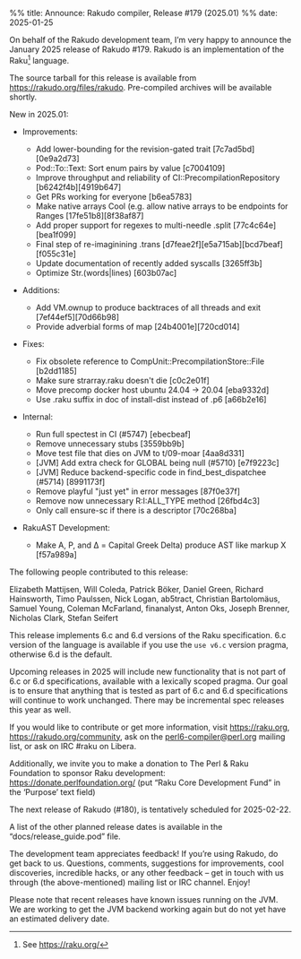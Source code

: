 %% title: Announce: Rakudo compiler, Release #179 (2025.01)
%% date: 2025-01-25

On behalf of the Rakudo development team, I’m very happy to announce the
January 2025 release of Rakudo #179. Rakudo is an implementation of
the Raku[^1] language.

The source tarball for this release is available from
<https://rakudo.org/files/rakudo>.
Pre-compiled archives will be available shortly.

New in 2025.01:

+ Improvements:
    + Add lower-bounding for the revision-gated trait [7c7ad5bd][0e9a2d73]
    + Pod::To::Text: Sort enum pairs by value [c7004109]
    + Improve throughput and reliability of CI::PrecompilationRepository [b6242f4b][4919b647]
    + Get PRs working for everyone [b6ea5783]
    + Make native arrays Cool (e.g. allow native arrays to be
      endpoints for Ranges [17fe51b8][8f38af87]
    + Add proper support for regexes to multi-needle .split [77c4c64e][bea1f099]
    + Final step of re-imaginining .trans [d7feae2f][e5a715ab][bcd7beaf][f055c31e]
    + Update documentation of recently added syscalls [3265ff3b]
    + Optimize Str.(words|lines) [603b07ac]

+ Additions:
    + Add VM.ownup to produce backtraces of all threads and exit [7ef44ef5][70d66b98]
    + Provide adverbial forms of map [24b4001e][720cd014]

+ Fixes:
    + Fix obsolete reference to CompUnit::PrecompilationStore::File [b2dd1185]
    + Make sure strarray.raku doesn't die [c0c2e01f]
    + Move precomp docker host ubuntu 24.04 -> 20.04 [eba9332d]
    + Use .raku suffix in doc of install-dist instead of .p6 [a66b2e16]

+ Internal:
    + Run full spectest in CI (#5747) [ebecbeaf]
    + Remove unnecessary stubs [3559bb9b]
    + Move test file that dies on JVM to t/09-moar [4aa8d331]
    + [JVM] Add extra check for GLOBAL being null (#5710) [e7f9223c]
    + [JVM] Reduce backend-specific code in find_best_dispatchee (#5714) [8991173f]
    + Remove playful "just yet" in error messages [87f0e37f]
    + Remove now unnecessary R:I:ALL_TYPE method [26fbd4c3]
    + Only call ensure-sc if there is a descriptor [70c268ba]

+ RakuAST Development:
    + Make  A, P, and Δ = Capital Greek Delta) produce AST like markup X [f57a989a]


The following people contributed to this release:

Elizabeth Mattijsen, Will Coleda, Patrick Böker, Daniel Green,
Richard Hainsworth, Timo Paulssen, Nick Logan, ab5tract,
Christian Bartolomäus, Samuel Young, Coleman McFarland, finanalyst,
Anton Oks, Joseph Brenner, Nicholas Clark, Stefan Seifert

This release implements 6.c and 6.d versions of the Raku specification.
6.c version of the language is available if you use the `use v6.c`
version pragma, otherwise 6.d is the default.

Upcoming releases in 2025 will include new functionality that is not
part of 6.c or 6.d specifications, available with a lexically scoped
pragma. Our goal is to ensure that anything that is tested as part of
6.c and 6.d specifications will continue to work unchanged. There may
be incremental spec releases this year as well.

If you would like to contribute or get more information, visit
<https://raku.org>, <https://rakudo.org/community>, ask on the
<perl6-compiler@perl.org> mailing list, or ask on IRC #raku on Libera.

Additionally, we invite you to make a donation to The Perl & Raku Foundation
to sponsor Raku development: <https://donate.perlfoundation.org/>
(put “Raku Core Development Fund” in the ‘Purpose’ text field)

The next release of Rakudo (#180), is tentatively scheduled for 2025-02-22.

A list of the other planned release dates is available in the
“docs/release_guide.pod” file.

The development team appreciates feedback! If you’re using Rakudo, do
get back to us. Questions, comments, suggestions for improvements, cool
discoveries, incredible hacks, or any other feedback – get in touch with
us through (the above-mentioned) mailing list or IRC channel. Enjoy!

Please note that recent releases have known issues running on the JVM.
We are working to get the JVM backend working again but do not yet have
an estimated delivery date.

[^1]: See <https://raku.org/>
